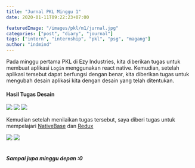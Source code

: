 ```yaml
---
title: "Jurnal PKL Minggu 1"
date: 2020-01-11T09:22:23+07:00

featuredImage: "/images/pkl/m1/jurnal.jpg"
categories: ["post", "diary", "journal"]
tags: ["intern", "internship", "pkl", "psg", "magang"]
author: "indmind"
---
```


Pada minggu pertama PKL di Ezy Industries, kita diberikan tugas untuk membuat aplikasi `Login` menggunakan react native. Kemudian, setelah aplikasi tersebut dapat berfungsi dengan benar, kita diberikan tugas untuk mengubah desain aplikasi kita dengan desain yang telah ditentukan.

#### Hasil Tugas Desain
<div class="dflex">
    <img src="/images/pkl/m1/login.png"/>
    <img src="/images/pkl/m1/register.png"/>
    <img src="/images/pkl/m1/home.png"/>
</div>

Kemudian setelah menilaikan tugas tersebut, saya diberi tugas untuk mempelajari [NativeBase](https://nativebase.io/) dan [Redux](https://redux.js.org/)

<div class="dflex">
    <a href="https://nativebase.io/"><img class="brand" src="https://upload.wikimedia.org/wikipedia/commons/thumb/2/22/Nb-logo.png/300px-Nb-logo.png"/></a>
    <a href="https://redux.js.org/"><img class="brand" src="https://upload.wikimedia.org/wikipedia/commons/4/49/Redux.png"/></a>
</div>

<br />

##### Sampai jupa minggu depan :0
